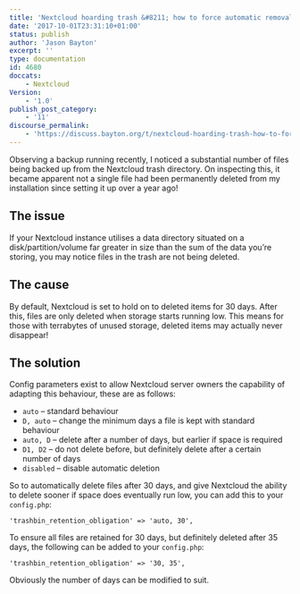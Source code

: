 ```yaml
---
title: 'Nextcloud hoarding trash &#8211; how to force automatic removal of deleted items'
date: '2017-10-01T23:31:10+01:00'
status: publish
author: 'Jason Bayton'
excerpt: ''
type: documentation
id: 4680
doccats:
    - Nextcloud
Version:
    - '1.0'
publish_post_category:
    - '11'
discourse_permalink:
    - 'https://discuss.bayton.org/t/nextcloud-hoarding-trash-how-to-force-automatic-removal-of-deleted-items/64'
---
```

Observing a backup running recently, I noticed a substantial number of files being backed up from the Nextcloud trash directory. On inspecting this, it became apparent not a single file had been permanently deleted from my installation since setting it up over a year ago!

The issue
---------

If your Nextcloud instance utilises a data directory situated on a disk/partition/volume far greater in size than the sum of the data you’re storing, you may notice files in the trash are not being deleted.

The cause
---------

By default, Nextcloud is set to hold on to deleted items for 30 days. After this, files are only deleted when storage starts running low. This means for those with terrabytes of unused storage, deleted items may actually never disappear!

The solution
------------

Config parameters exist to allow Nextcloud server owners the capability of adapting this behaviour, these are as follows:

- `auto` – standard behaviour
- `D, auto` – change the minimum days a file is kept with standard behaviour
- `auto, D` – delete after a number of days, but earlier if space is required
- `D1, D2` – do not delete before, but definitely delete after a certain number of days
- `disabled` – disable automatic deletion

So to automatically delete files after 30 days, and give Nextcloud the ability to delete sooner if space does eventually run low, you can add this to your `config.php`:

`'trashbin_retention_obligation' => 'auto, 30',`

To ensure all files are retained for 30 days, but definitely deleted after 35 days, the following can be added to your `config.php`:

`'trashbin_retention_obligation' => '30, 35',`

Obviously the number of days can be modified to suit.